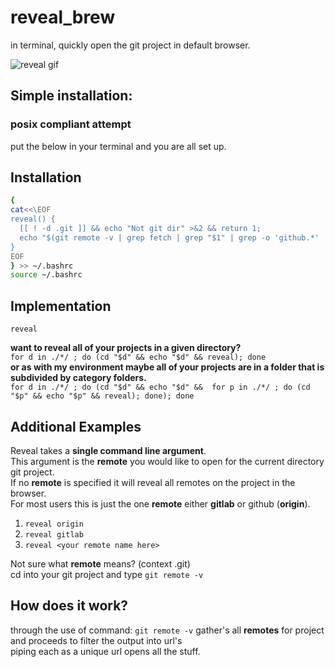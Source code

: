 # reveal_brew
in terminal, quickly open the git project in default browser.

![reveal gif](https://github.com/MichaelDimmitt/gh_reveal/blob/master/assets/how_reveal_works_my_environment.gif)

## Simple installation:
### posix compliant attempt
put the below in your terminal and you are all set up.

## Installation

```bash
{
cat<<\EOF
reveal() {
  [[ ! -d .git ]] && echo "Not git dir" >&2 && return 1;
  echo "$(git remote -v | grep fetch | grep "$1" | grep -o 'github.*' |  awk '{print $1}' | sed 's/.git$//' | cut -c 12- )" | xargs -I {} open https://www.github.com/{}
}
EOF
} >> ~/.bashrc
source ~/.bashrc

```

## Implementation

`reveal`

<b>want to reveal all of your projects in a given directory?</b><br/>
`for d in ./*/ ; do (cd "$d" && echo "$d" && reveal); done`<br/>
<b>or as with my environment  maybe all of your projects are in a folder that is subdivided by category folders.</b><br/>
`for d in ./*/ ; do (cd "$d" && echo "$d" &&  for p in ./*/ ; do (cd "$p" && echo "$p" && reveal); done); done`


## Additional Examples
Reveal takes a <b>single command line argument</b>.
<br>This argument is the <b>remote</b> you would like to open for the current directory git project.
<br>If no <b>remote</b> is specified it will reveal all remotes on the project in the browser.
<br>For most users this is just the one <b>remote</b> either <b>gitlab</b> or github (<b>origin</b>).

1) `reveal origin`
2) `reveal gitlab`
3) `reveal <your remote name here>`

Not sure what <b>remote</b> means? (context .git)
<br>cd into your git project and type `git remote -v`


## How does it work?
through the use of command: 
```git remote -v```
gather's all <b>remotes</b> for project 
<br>and proceeds to  filter the output into url's
<br>piping each as a unique url opens all the stuff.
